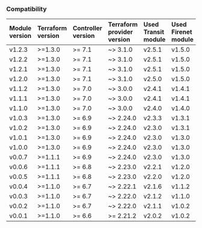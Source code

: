 ### Compatibility
Module version | Terraform version | Controller version | Terraform provider version | Used Transit module | Used Firenet module
:--- | :--- | :--- | :--- | :--- | :---
v1.2.3 | >=1.3.0 | >= 7.1 | ~> 3.1.0 | v2.5.1 | v1.5.0
v1.2.2 | >=1.3.0 | >= 7.1 | ~> 3.1.0 | v2.5.1 | v1.5.0
v1.2.1 | >=1.3.0 | >= 7.1 | ~> 3.1.0 | v2.5.1 | v1.5.0
v1.2.0 | >=1.3.0 | >= 7.1 | ~> 3.1.0 | v2.5.0 | v1.5.0
v1.1.2 | >=1.3.0 | >= 7.0 | ~> 3.0.0 | v2.4.1 | v1.4.1
v1.1.1 | >=1.3.0 | >= 7.0 | ~> 3.0.0 | v2.4.1 | v1.4.1
v1.1.0 | >=1.3.0 | >= 7.0 | ~> 3.0.0 | v2.4.0 | v1.4.0
v1.0.3 | >=1.3.0 | >= 6.9 | ~> 2.24.0 | v2.3.3 | v1.3.1
v1.0.2 | >=1.3.0 | >= 6.9 | ~> 2.24.0 | v2.3.0 | v1.3.1
v1.0.1 | >=1.3.0 | >= 6.9 | ~> 2.24.0 | v2.3.0 | v1.3.0
v1.0.0 | >=1.3.0 | >= 6.9 | ~> 2.24.0 | v2.3.0 | v1.3.0
v0.0.7 | >=1.1.1 | >= 6.9 | ~> 2.24.0 | v2.3.0 | v1.3.0
v0.0.6 | >=1.1.1 | >= 6.8 | ~> 2.23.0 | v2.2.1 | v1.2.0
v0.0.5 | >=1.1.1 | >= 6.8 | ~> 2.23.0 | v2.2.0 | v1.2.0
v0.0.4 | >=1.1.0 | >= 6.7 | ~> 2.22.1 | v2.1.6 | v1.1.2
v0.0.3 | >=1.1.0 | >= 6.7 | ~> 2.22.0 | v2.1.2 | v1.1.0
v0.0.2 | >=1.1.0 | >= 6.7 | ~> 2.22.0 | v2.1.1 | v1.0.2
v0.0.1 | >=1.1.0 | >= 6.6 | >= 2.21.2 | v2.0.2 | v1.0.2